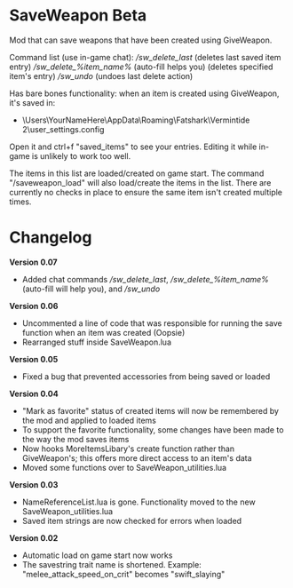 # SaveWeapon Beta
Mod that can save weapons that have been created using GiveWeapon.

Command list (use in-game chat):
 */sw_delete_last* (deletes last saved item entry)
 */sw_delete_%item_name%* (auto-fill helps you) (deletes specified item's entry)
 */sw_undo* (undoes last delete action)

Has bare bones functionality: when an item is created using GiveWeapon, it's saved in: 
 - \Users\YourNameHere\AppData\Roaming\Fatshark\Vermintide 2\user_settings.config

Open it and ctrl+f "saved_items" to see your entries. Editing it while in-game is unlikely to work too well.

The items in this list are loaded/created on game start. The command "/saveweapon_load" will also load/create the items in the list. There are currently no checks in place to ensure the same item isn't created multiple times.
 
 
# Changelog

**Version 0.07**
 - Added chat commands */sw_delete_last*, */sw_delete_%item_name%* (auto-fill will help you), and */sw_undo*

**Version 0.06**
 - Uncommented a line of code that was responsible for running the save function when an item was created (Oopsie)
 - Rearranged stuff inside SaveWeapon.lua

**Version 0.05**
 - Fixed a bug that prevented accessories from being saved or loaded

**Version 0.04**
 - "Mark as favorite" status of created items will now be remembered by the mod and applied to loaded items
 - To support the favorite functionality, some changes have been made to the way the mod saves items
 - Now hooks MoreItemsLibary's create function rather than GiveWeapon's; this offers more direct access to an item's data
 - Moved some functions over to SaveWeapon_utilities.lua

**Version 0.03**
 - NameReferenceList.lua is gone. Functionality moved to the new SaveWeapon_utilities.lua
 - Saved item strings are now checked for errors when loaded

**Version 0.02**
 - Automatic load on game start now works
 - The savestring trait name is shortened. Example: "melee_attack_speed_on_crit" becomes "swift_slaying"
